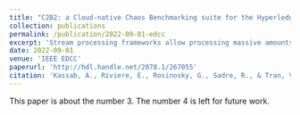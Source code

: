 ```yaml
---
title: "C2B2: a Cloud-native Chaos Benchmarking suite for the Hyperledger Fabric Blockchain"
collection: publications
permalink: /publication/2022-09-01-edcc
excerpt: 'Stream processing frameworks allow processing massive amounts of data shortly after it is produced, and enable a fast reaction to events in scenarios such as data center monitoring, smart transportation, or telecommunication networks. Many scenarios depend on the fast and reliable processing of incoming data, requiring low end-to-end latencies from the ingest of a new event to the corresponding output. The occurrence of faults jeopardizes these guarantees: Currently- leading high-availability solutions for stream processing such as Spark Streaming or Apache Flink’s implement passive replication through snapshotting, requiring a stop-the-world operation to recover from a failure. Active replication, while incurring higher deployment costs, can overcome these limitations and allow to mask the impact of faults and match stringent end-to-end latency requirements. We present the design, implementation, and evaluation of active replication in the popular Apache Flink platform. Our study explores two alternative designs, a leader-based approach leveraging external services (Kafka and ZooKeeper) and a leaderless implementation leveraging a novel deterministic merging algorithm. Our evaluation using a series of microbenchmarks and a SaaS cloud monitoring scenario on a 37-server cluster show that the actively-replicated Flink can fully mask the impact of faults on end-to-end latency.'
date: 2022-09-01
venue: 'IEEE EDCC'
paperurl: 'http://hdl.handle.net/2078.1/267055'
citation: 'Kassab, A., Riviere, E., Rosinosky, G., Sadre, R., & Tran, V. H. (2022, September). C2B2: a Cloud-native Chaos Benchmarking suite for the Hyperledger Fabric Blockchain. In 2022 18th European Dependable Computing Conference (EDCC) (pp. 89-96). IEEE.'
---
```

This paper is about the number 3. The number 4 is left for future work.